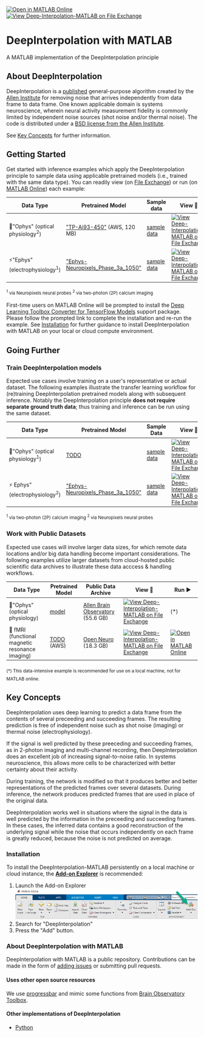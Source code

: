 [![Open in MATLAB Online](https://www.mathworks.com/images/responsive/global/open-in-matlab-online.svg)](https://matlab.mathworks.com/open/github/v1?repo=INCF/DeepInterpolation-MATLAB&file=gettingStarted.mlx)
[![View Deep-Interpolation-MATLAB on File Exchange](https://www.mathworks.com/matlabcentral/images/matlab-file-exchange.svg)](https://www.mathworks.com/matlabcentral/fileexchange/134991-deepinterpolation-matlab)

# DeepInterpolation with MATLAB
A MATLAB implementation of the DeepInterpolation principle

## About DeepInterpolation
DeepInterpolation is a [published](https://pubmed.ncbi.nlm.nih.gov/34650233) general-purpose algorithm created by the [Allen Institute](https://alleninstitute.org/) for removing noise that arrives independently from data frame to data frame. One known applicable domain is systems neuroscience, wherein neural activity measurement fidelity is commonly limited by independent noise sources (shot noise and/or thermal noise). The code is distributed under a [BSD license from the Allen Institute](LICENSE).

See [Key Concepts](https://github.com/MATLAB-Community-Toolboxes-at-INCF/DeepInterpolation-MATLAB/edit/main/README.md#key-concepts) for further information. 

## Getting Started
Get started with inference examples which apply the DeepInterpolation principle to sample data using applicable pretrained models (i.e., trained with the same data type). You can readily view (on [File Exchange](https://www.mathworks.com/matlabcentral/fileexchange/?category%5B%5D=overview%2Fsciences1689.support%2Fneuroscie832.support%2Fcellular-837&sort=date_desc_updated)) or run (on [MATLAB Online](https://www.mathworks.com/products/matlab-online.html)) each example:

| Data Type | Pretrained Model|  Sample data  | View :eyes: | Run ▶️
|  --- | --- | --- | --- | --- |
|🔬"Ophys" (optical physiology<sup>2</sup>) | ["TP-Ai93-450"](https://github.com/MATLAB-Community-Toolboxes-at-INCF/DeepInterpolation-MATLAB/blob/main/pretrainedModels/pretrained.json)  (AWS, 120 MB) | [sample data](sampleData/ophys_tiny_761605196.tif)   | [![View Deep-Interpolation-MATLAB on File Exchange](https://www.mathworks.com/matlabcentral/images/matlab-file-exchange.svg)](https://viewer.mathworks.com/?viewer=live_code&url=https%3A%2F%2Fwww.mathworks.com%2Fmatlabcentral%2Fmlc-downloads%2Fdownloads%2F84c22101-bffc-435a-910c-b0c7dcd5b386%2F29e7e92d-4639-4178-8e19-739580981e60%2Ffiles%2Fexamples%2Ftiny_ophys_inference.mlx&embed=web) | [![Open in MATLAB Online](https://www.mathworks.com/images/responsive/global/open-in-matlab-online.svg)](https://matlab.mathworks.com/open/github/v1?repo=INCF/DeepInterpolation-MATLAB&file=examples/tiny_ophys_inference.mlx)
|⚡"Ephys" (electrophysiology<sup>1</sup>) | ["Ephys-Neuropixels_Phase_3a_1050"](https://github.com/MATLAB-Community-Toolboxes-at-INCF/DeepInterpolation-MATLAB/blob/main/pretrainedModels/pretrained.json)  | [sample data](sampleData/ephys_tiny_continuous.dat2) | [![View Deep-Interpolation-MATLAB on File Exchange](https://www.mathworks.com/matlabcentral/images/matlab-file-exchange.svg)](https://viewer.mathworks.com/?viewer=live_code&url=https%3A%2F%2Fwww.mathworks.com%2Fmatlabcentral%2Fmlc-downloads%2Fdownloads%2F84c22101-bffc-435a-910c-b0c7dcd5b386%2F29e7e92d-4639-4178-8e19-739580981e60%2Ffiles%2Fexamples%2Ftiny_ephys_inference.mlx&embed=web) | [![Open in MATLAB Online](https://www.mathworks.com/images/responsive/global/open-in-matlab-online.svg)](https://matlab.mathworks.com/open/github/v1?repo=INCF/DeepInterpolation-MATLAB&file=examples/tiny_ephys_inference.mlx)


<sub><sup>1</sup> via Neuropixels neural probes <sup>2</sup> via two-photon (2P) calcium imaging<sub>

First-time users on MATLAB Online will be prompted to install the [Deep Learning Toolbox Converter for TensorFlow Models](https://nl.mathworks.com/matlabcentral/fileexchange/64649-deep-learning-toolbox-converter-for-tensorflow-models) support package. Please follow the prompted link to complete the installation and re-run the example. See [Installation](https://github.com/MATLAB-Community-Toolboxes-at-INCF/DeepInterpolation-MATLAB/edit/vijayiyer05-patch-1/README.md#installation) for further guidance to install DeepInterpolation with MATLAB on your local or cloud compute environment. 

## Going Further

### Train DeepInterpolation models 
Expected use cases involve training on a user's representative or actual dataset. The following examples illustrate the transfer learning workflow for (re)training DeepInterpolation pretrained models along with subsequent inference. Notably the DeepInterpolation principle **does not require separate ground truth data**; thus training and inference can be run using the same dataset. 

| Data Type  | Pretrained Model |  Sample Data | View :eyes:| Run ▶️
|---|---|---|---|---|
| 🔬"Ophys" (optical physiology<sup>1</sup>)| [TODO](sample_data/pretrainedNetwork.mat) | [sample data](sampleData/ophys_tiny_761605196.tif) | [![View Deep-Interpolation-MATLAB on File Exchange](https://www.mathworks.com/matlabcentral/images/matlab-file-exchange.svg)](https://viewer.mathworks.com/?viewer=live_code&url=https%3A%2F%2Fwww.mathworks.com%2Fmatlabcentral%2Fmlc-downloads%2Fdownloads%2F84c22101-bffc-435a-910c-b0c7dcd5b386%2Fbfd58de9-1242-48ba-81bc-dfe9c37fae6b%2Ffiles%2Fexamples%2Fcustomdatastore_example.mlx&embed=web) | [![Open in MATLAB Online](https://www.mathworks.com/images/responsive/global/open-in-matlab-online.svg)](https://matlab.mathworks.com/open/github/v1?repo=INCF/DeepInterpolation-MATLAB&file=examples/tiny_ophys_training.mlx)
| ⚡ Ephys" (electrophysiology<sup>2</sup>) | ["Ephys-Neuropixels_Phase_3a_1050"](pretrainedModels/pretrained.json) | [sample data](sampleData/ephys_tiny_continuous.dat2) | [![View Deep-Interpolation-MATLAB on File Exchange](https://www.mathworks.com/matlabcentral/images/matlab-file-exchange.svg)](https://viewer.mathworks.com/?viewer=live_code&url=https%3A%2F%2Fwww.mathworks.com%2Fmatlabcentral%2Fmlc-downloads%2Fdownloads%2F84c22101-bffc-435a-910c-b0c7dcd5b386%2F29e7e92d-4639-4178-8e19-739580981e60%2Ffiles%2Fexamples%2Ftiny_ephys_training.mlx&embed=web) | [![Open in MATLAB Online](https://www.mathworks.com/images/responsive/global/open-in-matlab-online.svg)](https://matlab.mathworks.com/open/github/v1?repo=INCF/DeepInterpolation-MATLAB&file=examples/tiny_ephys_training.mlx)

<sub><sup>1</sup> via two-photon (2P) calcium imaging <sup>2</sup> via Neuropixels neural probes<sub>



### Work with Public Datasets
Expected use cases will involve larger data sizes, for which remote data locations and/or big data handling become important considerations. The following examples utilize larger datasets from cloud-hosted public scientific data archives to illustrate these data acccess & handling workflows.

| Data Type  | Pretrained Model |  Public Data Archive | View :eyes: | Run ▶️
|---|---|---|---|---|
|🔬"Ophys" (optical physiology) | [model](pretrainedModels/pretrained.json) | [Allen Brain Observatory](http://allen-brain-observatory.s3.amazonaws.com/visual-coding-2p/ophys_movies/ophys_experiment_496908818.h5) (55.6 GB) | [![View Deep-Interpolation-MATLAB on File Exchange](https://www.mathworks.com/matlabcentral/images/matlab-file-exchange.svg)](https://viewer.mathworks.com/?viewer=live_code&url=https%3A%2F%2Fwww.mathworks.com%2Fmatlabcentral%2Fmlc-downloads%2Fdownloads%2F84c22101-bffc-435a-910c-b0c7dcd5b386%2F29e7e92d-4639-4178-8e19-739580981e60%2Ffiles%2Fexamples%2Fophys_AllenBrainObservatory.mlx&embed=web) | (\*) |
|🧠 fMRI (functional magnetic resonance imaging) | [TODO](pretrainedModels/pretrained.json) (AWS)| [Open Neuro](https://openneuro.org/datasets/ds001246/versions/1.2.1) (18.3 GB)| [![View Deep-Interpolation-MATLAB on File Exchange](https://www.mathworks.com/matlabcentral/images/matlab-file-exchange.svg)](https://viewer.mathworks.com/?viewer=live_code&url=https%3A%2F%2Fwww.mathworks.com%2Fmatlabcentral%2Fmlc-downloads%2Fdownloads%2F84c22101-bffc-435a-910c-b0c7dcd5b386%2F29e7e92d-4639-4178-8e19-739580981e60%2Ffiles%2Fexamples%2Ftiny_fMRI_inference.mlx&embed=web) | [![Open in MATLAB Online](https://www.mathworks.com/images/responsive/global/open-in-matlab-online.svg)](https://matlab.mathworks.com/open/github/v1?repo=INCF/DeepInterpolation-MATLAB&file=examples/fMRI_OpenNeuro.mlx)

<sub>(\*) This data-intensive example is recommended for use on a local machine, not for MATLAB online.</sub>

## Key Concepts

DeepInterpolation uses deep learning to predict a data frame from the contents of several preceeding and succeeding frames. The resulting prediction is free of independent noise such as shot noise (imaging) or thermal noise (electrophysiology). 

If the signal is well predicted by these preeceding and succeeding frames, as in 2-photon imaging and multi-channel recording, then DeepInterpolation does an excellent job of increasing signal-to-noise ratio. In systems neuroscience, this allows more cells to be characterized with better certainty about their activity. 

<!--
The principle behind DeepInterpolation is illustrated in the following figure from [Lecoq et al. 2021]((https://pubmed.ncbi.nlm.nih.gov/34650233)) in _Nature Methods_. 

![Figure 1a from Lecoq et al. 2021](sampleData/Lecoq_et_al_2021_Fig1a.png). 
--> 

During training, the network is modified so that it produces better and better representations of the predicted frames over several datasets. During inference, the network produces predicted frames that are used in place of the original data. 

DeepInterpolation works well in situations where the signal in the data is well predicted by the information in the preceeding and succeeding frames. In these cases, the inferred data contains a good reconstruction of the underlying signal while the noise that occurs independently on each frame is greatly reduced, because the noise is not predicted on average.

### Installation
To install the DeepInterpolation-MATLAB persistently on a local machine or cloud instance, the [**Add-on Explorer**](https://www.mathworks.com/products/matlab/add-on-explorer.html) is recommended: 
1. Launch the Add-on Explorer ![image](sampleData/188336991-77ba49f1-d70d-4111-a265-3f9ba284bb8d.png)
2. Search for "DeepInterpolation"
3. Press the "Add" button.

### About DeepInterpolation with MATLAB 
DeepInterpolation with MATLAB is a public repository. Contributions can be made in the form of [adding issues](https://github.com/MATLAB-Community-Toolboxes-at-INCF/DeepInterpolation-MATLAB/issues) or submitting pull requests.

#### Uses other open source resources
We use [progressbar](https://www.mathworks.com/matlabcentral/fileexchange/6922-progressbar) and mimic some functions from [Brain Observatory Toolbox](https://www.mathworks.com/matlabcentral/fileexchange/90900-brain-observatory-toolbox).

#### Other implementations of DeepInterpolation
- [Python](https://github.com/AllenInstitute/deepinterpolation)



